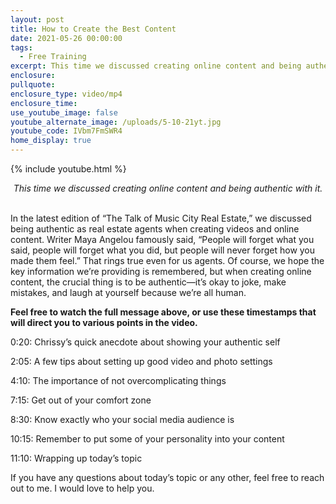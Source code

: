 ```yaml
---
layout: post
title: How to Create the Best Content
date: 2021-05-26 00:00:00
tags:
  - Free Training
excerpt: This time we discussed creating online content and being authentic with it.
enclosure:
pullquote:
enclosure_type: video/mp4
enclosure_time:
use_youtube_image: false
youtube_alternate_image: /uploads/5-10-21yt.jpg
youtube_code: IVbm7FmSWR4
home_display: true
---
```

{% include youtube.html %}

<center><em>This time we discussed creating online content and being authentic with it.</em></center>

<center>&nbsp;</center>

In the latest edition of “The Talk of Music City Real Estate,” we discussed being authentic as real estate agents when creating videos and online content. Writer Maya Angelou famously said, “People will forget what you said, people will forget what you did, but people will never forget how you made them feel.” That rings true even for us agents. Of course, we hope the key information we’re providing is remembered, but when creating online content, the crucial thing is to be authentic—it’s okay to joke, make mistakes, and laugh at yourself because we’re all human.&nbsp;

**Feel free to watch the full message above, or use these timestamps that will direct you to various points in the video.**

0:20: Chrissy’s quick anecdote about showing your authentic self

2:05: A few tips about setting up good video and photo settings

4:10: The importance of not overcomplicating things

7:15: Get out of your comfort zone

8:30: Know exactly who your social media audience is

10:15: Remember to put some of your personality into your content

11:10: Wrapping up today’s topic

If you have any questions about today’s topic or any other, feel free to reach out to me. I would love to help you.
